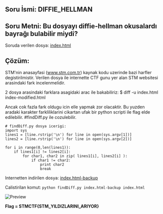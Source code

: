## Soru İsmi: DIFFIE_HELLMAN

## Soru Metni: Bu dosyayı diffie-hellman okusalardı bayrağı bulabilir miydi?

Soruda verilen dosya: [index.html](index.html)

## Çözüm: 

STM'nin anasayfasi (www.stm.com.tr) kaynak kodu uzerinde bazi harfler degistirilmistir. Verilen dosya ile internette CTF gunu yer alan STM  websitesi arasindaki fark incelenmelidir.

2 dosya arasindaki farklara asagidaki arac ile bakabiliriz:
$ diff -u index.html index-modified.html

Ancak cok fazla fark oldugu icin elle yapmak zor olacaktir. Bu yuzden aradaki karakter farkliliklarini cikartan ufak bir python scripti ile flag elde edilebilir.
#findDiff.py ile cozulebilir.
```
# findDiff.py dosya icerigi:
import sys
lines1 = [line.rstrip('\n') for line in open(sys.argv[1])]
lines2 = [line.rstrip('\n') for line in open(sys.argv[2])]

for i in range(0,len(lines1)):
    if lines1[i] != lines2[i]:
        for char1, char2 in zip( lines1[i], lines2[i] ):
            if char1 != char2:
                print char2
                break
```                

Internetten indirilen dosya: [index.html-backup](index.html-backup)

Calistirilan komut:
``` python findDiff.py index.html-backup index.html ``` 

![Preview](s1.png)

**Flag = STMCTF{STM_YILDIZLARINI_ARIYOR}**
